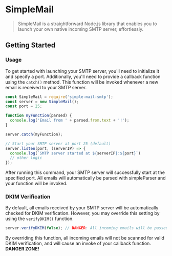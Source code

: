 # SimpleMail

> SimpleMail is a straightforward Node.js library that enables you to launch your own native incoming SMTP server, effortlessly.

## Getting Started

### Usage

To get started with launching your SMTP server, you'll need to initialize it and specify a port.
Additionally, you'll need to provide a callback function using the `catch()` method. This function will be invoked whenever a new email is received to your SMTP server.

```js
const SimpleMail = require('simple-mail-smtp');
const server = new SimpleMail();
const port = 25;

function myFunction(parsed) {
  console.log('Email from ' + parsed.from.text + '!');
}

server.catch(myFunction);

// Start your SMTP server at port 25 (default)
server.listen(port, (serverIP) => {
  console.log(`SMTP server started at ${serverIP}:${port}`)
  // other logic
});
```

After running this command, your SMTP server will successfully start at the specified port. All emails will automatically be parsed with simpleParser and your function will be invoked.

### DKIM Verification

By default, all emails received by your SMTP server will be automatically checked for DKIM verification. However, you may override this setting by using the `verifyDKIM()` function.

```js
server.verifyDKIM(false); // DANGER: All incoming emails will be passed through your SMTP server
```

By overriding this function, all incoming emails will not be scanned for valid DKIM verification, and will cause an invoke of your callback function.
**DANGER ZONE!**